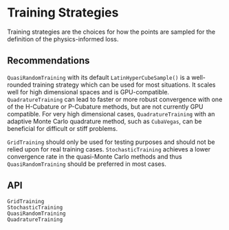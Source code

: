 # Training Strategies

Training strategies are the choices for how the points are sampled for the definition
of the physics-informed loss.

## Recommendations

`QuasiRandomTraining` with its default `LatinHyperCubeSample()` is a well-rounded training
strategy which can be used for most situations. It scales well for high dimensional
spaces and is GPU-compatible. `QuadratureTraining` can lead to faster or more robust convergence
with one of the H-Cubature or P-Cubature methods, but are not currently GPU compatible.
For very high dimensional cases, `QuadratureTraining` with an adaptive Monte Carlo quadrature
method, such as `CubaVegas`, can be beneficial for difficult or stiff problems.

`GridTraining` should only be used for testing purposes and should not be relied upon for real
training cases. `StochasticTraining` achieves a lower convergence rate in the quasi-Monte Carlo
methods and thus `QuasiRandomTraining` should be preferred in most cases.

## API

```@docs
GridTraining
StochasticTraining
QuasiRandomTraining
QuadratureTraining
```